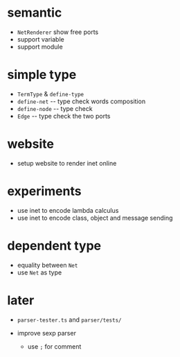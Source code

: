 # semantic

- `NetRenderer` show free ports
- support variable
- support module

# simple type

- `TermType` & `define-type`
- `define-net` -- type check words composition
- `define-node` -- type check
- `Edge` -- type check the two ports

# website

- setup website to render inet online

# experiments

- use inet to encode lambda calculus
- use inet to encode class, object and message sending

# dependent type

- equality between `Net`
- use `Net` as type

# later

- `parser-tester.ts` and `parser/tests/`

- improve sexp parser

  - use `;` for comment
